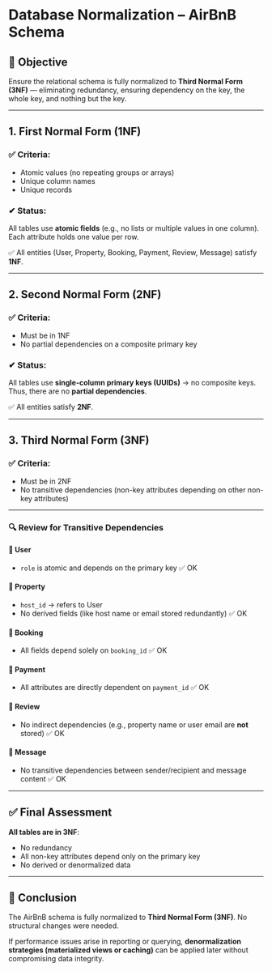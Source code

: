 # Database Normalization – AirBnB Schema

## 🎯 Objective

Ensure the relational schema is fully normalized to **Third Normal Form (3NF)** — eliminating redundancy, ensuring dependency on the key, the whole key, and nothing but the key.

---

## 1. First Normal Form (1NF)

### ✅ Criteria:
- Atomic values (no repeating groups or arrays)
- Unique column names
- Unique records

### ✔ Status:
All tables use **atomic fields** (e.g., no lists or multiple values in one column). Each attribute holds one value per row.

✅ All entities (User, Property, Booking, Payment, Review, Message) satisfy **1NF**.

---

## 2. Second Normal Form (2NF)

### ✅ Criteria:
- Must be in 1NF
- No partial dependencies on a composite primary key

### ✔ Status:
All tables use **single-column primary keys (UUIDs)** → no composite keys.
Thus, there are no **partial dependencies**.

✅ All entities satisfy **2NF**.

---

## 3. Third Normal Form (3NF)

### ✅ Criteria:
- Must be in 2NF
- No transitive dependencies (non-key attributes depending on other non-key attributes)

---

### 🔍 Review for Transitive Dependencies

#### 📌 User
- `role` is atomic and depends on the primary key
✅ OK

#### 📌 Property
- `host_id` → refers to User
- No derived fields (like host name or email stored redundantly)
✅ OK

#### 📌 Booking
- All fields depend solely on `booking_id`
✅ OK

#### 📌 Payment
- All attributes are directly dependent on `payment_id`
✅ OK

#### 📌 Review
- No indirect dependencies (e.g., property name or user email are **not** stored)
✅ OK

#### 📌 Message
- No transitive dependencies between sender/recipient and message content
✅ OK

---

## ✅ Final Assessment

**All tables are in 3NF**:
- No redundancy
- All non-key attributes depend only on the primary key
- No derived or denormalized data

---

## 📌 Conclusion

The AirBnB schema is fully normalized to **Third Normal Form (3NF)**. No structural changes were needed.

If performance issues arise in reporting or querying, **denormalization strategies (materialized views or caching)** can be applied later without compromising data integrity.
